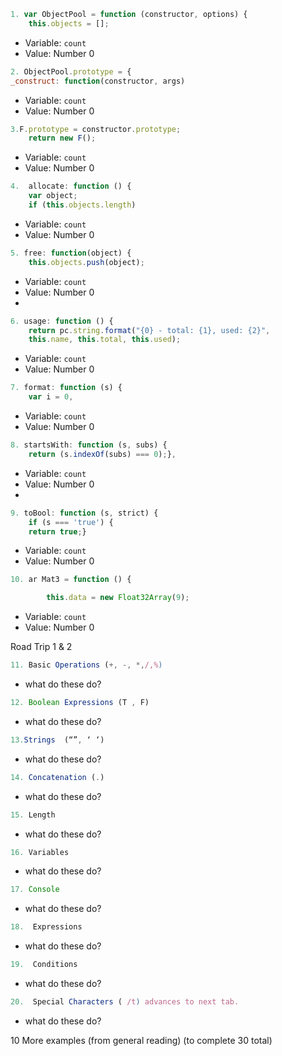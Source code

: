 ```javascript
1. var ObjectPool = function (constructor, options) {   
	this.objects = [];
```

* Variable: `count`
* Value: Number 0

 
```javascript
2. ObjectPool.prototype = {
_construct: function(constructor, args)

```

* Variable: `count`
* Value: Number 0



```javascript
3.F.prototype = constructor.prototype;
	return new F();
```

* Variable: `count`
* Value: Number 0



```javascript
4.  allocate: function () {
	var object;
	if (this.objects.length) 
```

* Variable: `count`
* Value: Number 0




```javascript
5. free: function(object) {
	this.objects.push(object);
```


* Variable: `count`
* Value: Number 0
* 

```javascript
6. usage: function () {
	return pc.string.format("{0} - total: {1}, used: {2}", 	
	this.name, this.total, this.used);
```

* Variable: `count`
* Value: Number 0



```javascript
7. format: function (s) {
	var i = 0,
```

* Variable: `count`
* Value: Number 0


```javascript
8. startsWith: function (s, subs) {
	return (s.indexOf(subs) === 0);},
```

* Variable: `count`
* Value: Number 0
* 


```javascript
9. toBool: function (s, strict) {
	if (s === 'true') {
	return true;}
```

* Variable: `count`
* Value: Number 0


```javascript
10. ar Mat3 = function () {

        this.data = new Float32Array(9);
```

* Variable: `count`
* Value: Number 0


Road Trip 1 & 2


```javascript
11. Basic Operations (+, -, *,/,%)

```

* what do these do?


```javascript
12. Boolean Expressions (T , F)

```

* what do these do?

```javascript
13.Strings  (“”, ‘ ‘)

```

* what do these do?


```javascript
14. Concatenation (.)

```

* what do these do?

```javascript
15. Length

```

* what do these do?

```javascript
16. Variables

```

* what do these do?

```javascript
17. Console

```

* what do these do?

```javascript
18.  Expressions

```

* what do these do?

```javascript
19.  Conditions

```

* what do these do?

```javascript
20.  Special Characters ( /t) advances to next tab.

```

* what do these do?


10 More examples (from general reading) (to complete 30 total)